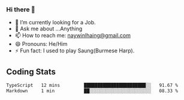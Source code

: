 ### Hi there 👋

- 🔭 I’m currently looking for a Job.
- 💬 Ask me about ...Anything
- 📫 How to reach me: naywinlhaing@gmail.com
- 😄 Pronouns: He/Him
- ⚡ Fun fact: I used to play Saung(Burmese Harp).


## Coding Stats
<!--START_SECTION:waka-->

```txt
TypeScript   12 mins         ███████████████████████░░   91.67 %
Markdown     1 min           ██░░░░░░░░░░░░░░░░░░░░░░░   08.33 %
```

<!--END_SECTION:waka-->
